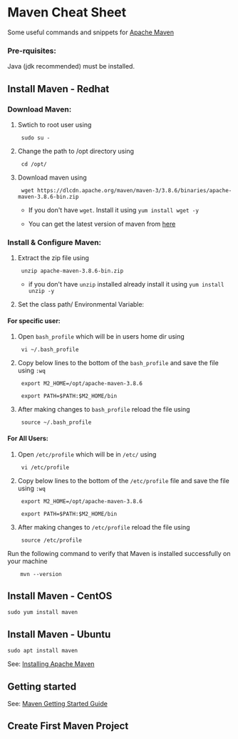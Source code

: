 Maven Cheat Sheet
=================
Some useful commands and snippets for [Apache Maven](https://maven.apache.org/)

### Pre-rquisites:

Java (jdk recommended) must be installed.

Install Maven - Redhat
------------------------------------

### Download Maven:
    
1. Swtich to root user using 
  
        sudo su - 

2. Change the path to /opt directory using
  
        cd /opt/

3. Download maven using 

        wget https://dlcdn.apache.org/maven/maven-3/3.8.6/binaries/apache-maven-3.8.6-bin.zip

    *  If you don't have `wget`. Install it using `yum install wget -y`
                                                     
    *  You can get the latest version of maven from [here](https://maven.apache.org/download.cgi)

### Install & Configure Maven:
                          
1. Extract the zip file using 

        unzip apache-maven-3.8.6-bin.zip
     
    *  if you don't have `unzip` installed already install it using `yum install unzip -y`

2. Set the class path/ Environmental Variable:

#### For specific user: 

1. Open `bash_profile` which will be in users home dir using 

        vi ~/.bash_profile

2. Copy below lines to the bottom of the `bash_profile` and save the file using `:wq` 

        export M2_HOME=/opt/apache-maven-3.8.6
  
        export PATH=$PATH:$M2_HOME/bin

3. After making changes to `bash_profile` reload the file using 

        source ~/.bash_profile 

#### For All Users:

1. Open `/etc/profile` which will be in `/etc/` using 

        vi /etc/profile

2. Copy below lines to the bottom of the `/etc/profile` file and save the file using `:wq` 

        export M2_HOME=/opt/apache-maven-3.8.6
  
        export PATH=$PATH:$M2_HOME/bin

3. After making changes to `/etc/profile` reload the file using 

        source /etc/profile
                                                     

Run the following command to verify that Maven is installed successfully on your machine 

        mvn --version

Install Maven - CentOS
------------------------------------
    sudo yum install maven

Install Maven - Ubuntu
------------------------------------
    sudo apt install maven

See: [Installing Apache Maven](https://maven.apache.org/install.html)

Getting started
---------------
See: [Maven Getting Started Guide](https://maven.apache.org/guides/getting-started/index.html)

## Create First Maven Project
```code
